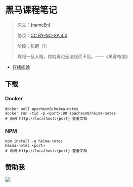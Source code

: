 <!--
    需要填充的占位符：
    
    README.md
    
        黑马课程笔记：文档中文名
        {nameEn}：文档英文名
        {urlEn}：文档原始链接
        heima：域名前缀
        飞龙：负责人名称
        wizardforcel：负责人 Github 用户名
        562826179：负责人 QQ
        heima-notes：ApacheCN 的 Github 仓库名称
        heima-notes：DockerHub 仓库名称
        heima-notes：PYPI 包名称
        heima-notes：NPM 包名称
    
    CNAME
    
        heima：域名前缀

    index.html
    
        黑马课程笔记：文档中文名
        #333：显示颜色
        heima-notes：ApacheCN 的 Github 仓库名称

    asset/docsify-flygon-footer.js
    
        heima-notes：ApacheCN 的 Github 仓库名称
-->

# 黑马课程笔记

> 原文：[{nameEn}]({urlEn})
> 
> 协议：[CC BY-NC-SA 4.0](http://creativecommons.org/licenses/by-nc-sa/4.0/)
> 
> 阶段：机翻（1）
> 
> 真相一旦入眼，你就再也无法视而不见。——《黑客帝国》

* [在线阅读](https://heima.flygon.net)

## 下载

### Docker

```
docker pull apachecn0/heima-notes
docker run -tid -p <port>:80 apachecn0/heima-notes
# 访问 http://localhost:{port} 查看文档
```

### NPM

```
npm install -g heima-notes
heima-notes <port>
# 访问 http://localhost:{port} 查看文档
```

## 赞助我

![](https://img-blog.csdnimg.cn/20200112005920729.png)
